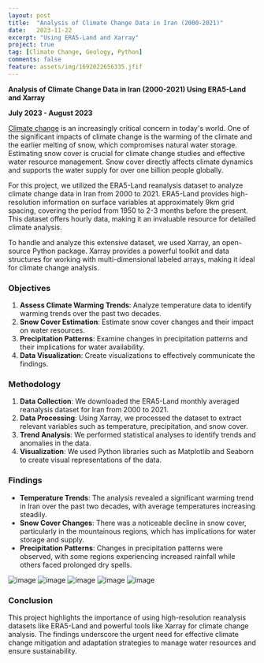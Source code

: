 ```yaml
---
layout: post
title:  "Analysis of Climate Change Data in Iran (2000-2021)"
date:   2023-11-22
excerpt: "Using ERA5-Land and Xarray"
project: true
tag: [Climate Change, Geology, Python]
comments: false
feature: assets/img/1692022656335.jfif
---
```


**Analysis of Climate Change Data in Iran (2000-2021) Using ERA5-Land and Xarray**

**July 2023 - August 2023**

[Climate change](https://github.com/aradfarahani/Climate-Change) is an increasingly critical concern in today's world. One of the significant impacts of climate change is the warming of the climate and the earlier melting of snow, which compromises natural water storage. Estimating snow cover is crucial for climate change studies and effective water resource management. Snow cover directly affects climate dynamics and supports the water supply for over one billion people globally.

For this project, we utilized the ERA5-Land reanalysis dataset to analyze climate change data in Iran from 2000 to 2021. ERA5-Land provides high-resolution information on surface variables at approximately 9km grid spacing, covering the period from 1950 to 2-3 months before the present. This dataset offers hourly data, making it an invaluable resource for detailed climate analysis.

To handle and analyze this extensive dataset, we used Xarray, an open-source Python package. Xarray provides a powerful toolkit and data structures for working with multi-dimensional labeled arrays, making it ideal for climate change analysis.

### Objectives

1. **Assess Climate Warming Trends**: Analyze temperature data to identify warming trends over the past two decades.
2. **Snow Cover Estimation**: Estimate snow cover changes and their impact on water resources.
3. **Precipitation Patterns**: Examine changes in precipitation patterns and their implications for water availability.
4. **Data Visualization**: Create visualizations to effectively communicate the findings.

### Methodology

1. **Data Collection**: We downloaded the ERA5-Land monthly averaged reanalysis dataset for Iran from 2000 to 2021.
2. **Data Processing**: Using Xarray, we processed the dataset to extract relevant variables such as temperature, precipitation, and snow cover.
3. **Trend Analysis**: We performed statistical analyses to identify trends and anomalies in the data.
4. **Visualization**: We used Python libraries such as Matplotlib and Seaborn to create visual representations of the data.

### Findings

- **Temperature Trends**: The analysis revealed a significant warming trend in Iran over the past two decades, with average temperatures increasing steadily.
- **Snow Cover Changes**: There was a noticeable decline in snow cover, particularly in the mountainous regions, which has implications for water storage and supply.
- **Precipitation Patterns**: Changes in precipitation patterns were observed, with some regions experiencing increased rainfall while others faced prolonged dry spells.

![image](https://github.com/user-attachments/assets/b234e9b9-28ee-4a7b-83db-f3cc56d5e151)
![image](https://github.com/user-attachments/assets/1507d8f7-02b9-4b25-abd7-773da64735f6)
![image](https://github.com/user-attachments/assets/02c36b3a-b45b-4a47-8091-eb809df12ae9)
![image](https://github.com/user-attachments/assets/48bc2f6f-6c21-41e8-bf4d-47886769bc16)
![image](https://github.com/user-attachments/assets/66917916-2ca2-4794-8dac-9531610e0375)

### Conclusion

This project highlights the importance of using high-resolution reanalysis datasets like ERA5-Land and powerful tools like Xarray for climate change analysis. The findings underscore the urgent need for effective climate change mitigation and adaptation strategies to manage water resources and ensure sustainability.
